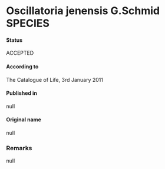 # Oscillatoria jenensis G.Schmid SPECIES

#### Status
ACCEPTED

#### According to
The Catalogue of Life, 3rd January 2011

#### Published in
null

#### Original name
null

### Remarks
null